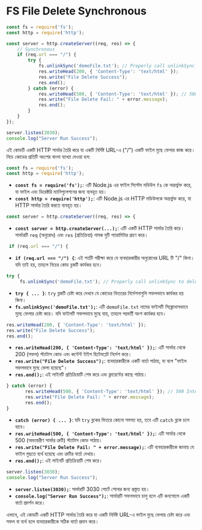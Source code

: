 # **FS File Delete Synchronous**

```jsx
const fs = require('fs');
const http = require('http');

const server = http.createServer((req, res) => {
    // Synchronous
    if (req.url === "/") {
        try {
            fs.unlinkSync('demoFile.txt'); // Properly call unlinkSync to delete the file
            res.writeHead(200, { 'Content-Type': 'text/html' });
            res.write("File Delete Success");
            res.end();
        } catch (error) {
            res.writeHead(500, { 'Content-Type': 'text/html' }); // 500 Internal Server Error
            res.write("File Delete Fail: " + error.message);
            res.end();
        }
    }
});

server.listen(3030);
console.log("Server Run Success");

```

এই কোডটি একটি HTTP সার্ভার তৈরি করে যা একটি নির্দিষ্ট URL-এ ("/") একটি ফাইল মুছে ফেলার কাজ করে। নিচে কোডের প্রতিটি অংশের বাংলা ব্যাখ্যা দেওয়া হল:

```jsx
const fs = require('fs');
const http = require('http');
```

- **`const fs = require('fs');`**: এটি Node.js এর ফাইল সিস্টেম মডিউল `fs` কে অন্তর্ভুক্ত করে, যা ফাইল এবং ডিরেক্টরি ম্যানিপুলেশনের জন্য ব্যবহৃত হয়।
- **`const http = require('http');`**: এটি Node.js এর HTTP মডিউলকে অন্তর্ভুক্ত করে, যা HTTP সার্ভার তৈরি করতে ব্যবহৃত হয়।

```jsx
const server = http.createServer((req, res) => {
```

- **`const server = http.createServer(...);`**: এটি একটি HTTP সার্ভার তৈরি করে। সার্ভারটি `req` (অনুরোধ) এবং `res` (প্রতিক্রিয়া) নামক দুটি প্যারামিটার গ্রহণ করে।

```jsx
 if (req.url === "/") {
```

- **`if (req.url === "/") {`**: এই শর্তটি পরীক্ষা করে যে ব্যবহারকারীর অনুরোধের URL টি "/" কিনা। যদি তাই হয়, তাহলে নিচের কোড ব্লকটি কার্যকর হবে।

```jsx
try {
     fs.unlinkSync('demoFile.txt'); // Properly call unlinkSync to delete the file
```

- **`try { ... }`**: `try` ব্লকটি চেষ্টা করে দেখবে যে কোডের ভিতরের নির্দেশনাগুলি সফলভাবে কার্যকর হয় কিনা।
- **`fs.unlinkSync('demoFile.txt');`**: এটি `demoFile.txt` নামের ফাইলটি সিঙ্ক্রোনাসভাবে মুছে ফেলার চেষ্টা করে। যদি ফাইলটি সফলভাবে মুছে যায়, তাহলে পরবর্তী অংশ কার্যকর হবে।

```jsx
res.writeHead(200, { 'Content-Type': 'text/html' });
res.write("File Delete Success");
res.end();
```

- **`res.writeHead(200, { 'Content-Type': 'text/html' });`**: এটি সার্ভার থেকে 200 (সফল) স্ট্যাটাস কোড এবং কন্টেন্ট টাইপ হিটেমপ্লেট নির্দেশ করে।
- **`res.write("File Delete Success");`**: ব্যবহারকারীকে একটি বার্তা পাঠায়, যা বলে "ফাইল সফলভাবে মুছে ফেলা হয়েছে"।
- **`res.end();`**: এই লাইনটি প্রতিক্রিয়াটি শেষ করে এবং ক্লায়েন্টের কাছে পাঠায়।

```jsx
} catch (error) {
       res.writeHead(500, { 'Content-Type': 'text/html' }); // 500 Internal Server Error
       res.write("File Delete Fail: " + error.message);
       res.end();
}
```

- **`catch (error) { ... }`**: যদি `try` ব্লকের ভিতরে কোনো সমস্যা হয়, তবে এটি `catch` ব্লকে চলে যাবে।
- **`res.writeHead(500, { 'Content-Type': 'text/html' });`**: এটি সার্ভার থেকে 500 (অভ্যন্তরীণ সার্ভার ত্রুটি) স্ট্যাটাস কোড পাঠায়।
- **`res.write("File Delete Fail: " + error.message);`**: এটি ব্যবহারকারীকে জানায় যে ফাইল মুছতে ব্যর্থ হয়েছে এবং ত্রুটির বার্তা দেখায়।
- **`res.end();`**: এই লাইনটি প্রতিক্রিয়াটি শেষ করে।

```jsx
server.listen(3030);
console.log("Server Run Success");
```

- **`server.listen(3030);`**: সার্ভারটি 3030 পোর্টে শোনার জন্য প্রস্তুত হয়।
- **`console.log("Server Run Success");`**: সার্ভারটি সফলভাবে চালু হলে এটি কনসোলে একটি বার্তা প্রদর্শন করে।

এভাবে, এই কোডটি একটি HTTP সার্ভার তৈরি করে যা একটি নির্দিষ্ট URL-এ ফাইল মুছে ফেলার চেষ্টা করে এবং সফল বা ব্যর্থ হলে ব্যবহারকারীকে সঠিক বার্তা প্রদান করে।